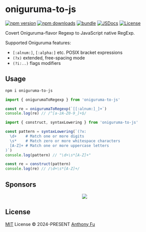 # oniguruma-to-js

[![npm version][npm-version-src]][npm-version-href]
[![npm downloads][npm-downloads-src]][npm-downloads-href]
[![bundle][bundle-src]][bundle-href]
[![JSDocs][jsdocs-src]][jsdocs-href]
[![License][license-src]][license-href]

Covert Oniguruma-flavor Regexp to JavaScript native RegExp.

Supported Oniguruma features:

- `[:alnum:]`, `[:alpha:]` etc. POSIX bracket expressions
- `(?x)` extended, free-spacing mode
- `(?i:..)` flags modifiers

## Usage

```bash
npm i oniguruma-to-js
```

```ts
import { onigurumaToRegexp } from 'oniguruma-to-js'

const re = onigurumaToRegexp(`[[:alnum:]_]+`)
console.log(re) // /^[a-zA-Z0-9_]+$/
```

```ts
import { construct, syntaxLowering } from 'oniguruma-to-js'

const pattern = syntaxLowering(`(?x:
  \d+    # Match one or more digits
  \s*    # Match zero or more whitespace characters
  [A-Z]+ # Match one or more uppercase letters
)`)
console.log(pattern) // "\d+\s*[A-Z]+"

const re = construct(pattern)
console.log(re) // /\d+\s*[A-Z]+/
```

## Sponsors

<p align="center">
  <a href="https://cdn.jsdelivr.net/gh/antfu/static/sponsors.svg">
    <img src='https://cdn.jsdelivr.net/gh/antfu/static/sponsors.svg'/>
  </a>
</p>

## License

[MIT](./LICENSE) License © 2024-PRESENT [Anthony Fu](https://github.com/antfu)

<!-- Badges -->

[npm-version-src]: https://img.shields.io/npm/v/oniguruma-to-js?style=flat&colorA=080f12&colorB=1fa669
[npm-version-href]: https://npmjs.com/package/oniguruma-to-js
[npm-downloads-src]: https://img.shields.io/npm/dm/oniguruma-to-js?style=flat&colorA=080f12&colorB=1fa669
[npm-downloads-href]: https://npmjs.com/package/oniguruma-to-js
[bundle-src]: https://img.shields.io/bundlephobia/minzip/oniguruma-to-js?style=flat&colorA=080f12&colorB=1fa669&label=minzip
[bundle-href]: https://bundlephobia.com/result?p=oniguruma-to-js
[license-src]: https://img.shields.io/github/license/antfu/oniguruma-to-js.svg?style=flat&colorA=080f12&colorB=1fa669
[license-href]: https://github.com/antfu/oniguruma-to-js/blob/main/LICENSE
[jsdocs-src]: https://img.shields.io/badge/jsdocs-reference-080f12?style=flat&colorA=080f12&colorB=1fa669
[jsdocs-href]: https://www.jsdocs.io/package/oniguruma-to-js
